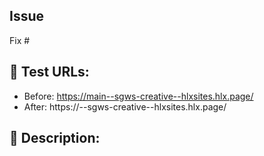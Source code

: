 <!--- Please always provide the [GitHub issue(s)](../issues) your PR is for, as well as test URLs where your change can be observed (before and after): -->

## Issue

Fix #<gh-issue-id>

## 🔗 Test URLs:

- Before: https://main--sgws-creative--hlxsites.hlx.page/
- After: https://<branch>--sgws-creative--hlxsites.hlx.page/

## 📝 Description:

<!--- What changes are in this pull request? Include screenshots when helpful. -->
